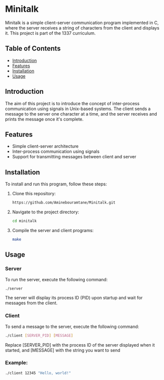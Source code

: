 # Minitalk

Minitalk is a simple client-server communication program implemented in C, where the server receives a string of characters from the client and displays it. This project is part of the 1337 curriculum.

## Table of Contents
- [Introduction](#introduction)
- [Features](#features)
- [Installation](#installation)
- [Usage](#usage)

## Introduction

The aim of this project is to introduce the concept of inter-process communication using signals in Unix-based systems. The client sends a message to the server one character at a time, and the server receives and prints the message once it's complete.

## Features

- Simple client-server architecture
- Inter-process communication using signals
- Support for transmitting messages between client and server

## Installation

To install and run this program, follow these steps:

1. Clone this repository:
    ```sh
    https://github.com/Aminebouramtane/Minitalk.git
    ```

2. Navigate to the project directory:
    ```sh
    cd minitalk
    ```

3. Compile the server and client programs:
    ```sh
    make
    ```

## Usage

### Server

To run the server, execute the following command:
```sh
./server
```
The server will display its process ID (PID) upon startup and wait for messages from the client.

### Client

To send a message to the server, execute the following command:
```sh
./client [SERVER_PID] [MESSAGE]
```
Replace [SERVER_PID] with the process ID of the server displayed when it started, and [MESSAGE] with the string you want to send

### Example:
```sh
./client 12345 "Hello, world!"
```
